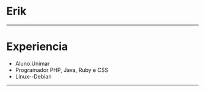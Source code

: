 # Erik

---

# Experiencia

- Aluno.Unimar
- Programador PHP, Java, Ruby e CSS
- Linux--Debian

---

